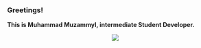 ### Greetings!
**This is Muhammad Muzammyl, intermediate Student Developer.**


<p align="center"> <img src="https://github-readme-stats.vercel.app/api?username=muzammyl&include_all_commits=true&count_private=true&show_icons=true alt="muzammyl" />